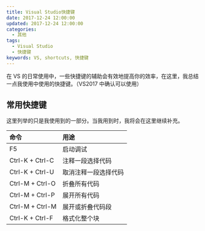 ```yaml
---
title: Visual Studio快捷键
date: 2017-12-24 12:00:00
updated: 2017-12-24 12:00:00
categories:
  - 其他
tags:
  - Visual Studio
  - 快捷键
keywords: VS, shortcuts, 快捷键
---
```


在 VS 的日常使用中，一些快捷键的辅助会有效地提高你的效率，在这里，我总结一点我使用中使用的快捷键。（VS2017 中确认可以使用）

<!--more-->

## 常用快捷键

这里列举的只是我使用到的一部分。当我用到时，我将会在这里继续补充。

| 命令            | 用途                 |
| :-------------- | :------------------- |
| F5              | 启动调试             |
| Ctrl-K + Ctrl-C | 注释一段选择代码     |
| Ctrl-K + Ctrl-U | 取消注释一段选择代码 |
| Ctrl-M + Ctrl-O | 折叠所有代码         |
| Ctrl-M + Ctrl-P | 展开所有代码         |
| Ctrl-M + Ctrl-M | 展开或折叠代码段     |
| Ctrl-K + Ctrl-F | 格式化整个块         |
